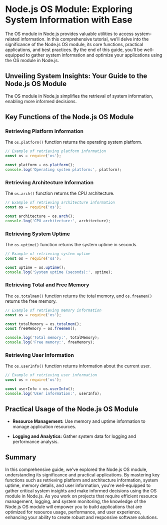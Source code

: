 # Node.js OS Module: Exploring System Information with Ease

The OS module in Node.js provides valuable utilities to access system-related information. In this comprehensive tutorial, we'll delve into the significance of the Node.js OS module, its core functions, practical applications, and best practices. By the end of this guide, you'll be well-equipped to gather system information and optimize your applications using the OS module in Node.js.

## Unveiling System Insights: Your Guide to the Node.js OS Module

The OS module in Node.js simplifies the retrieval of system information, enabling more informed decisions.

## Key Functions of the Node.js OS Module

### Retrieving Platform Information

The `os.platform()` function returns the operating system platform.

```javascript
// Example of retrieving platform information
const os = require('os');

const platform = os.platform();
console.log('Operating system platform:', platform);
```

### Retrieving Architecture Information

The `os.arch()` function returns the CPU architecture.

```javascript
// Example of retrieving architecture information
const os = require('os');

const architecture = os.arch();
console.log('CPU architecture:', architecture);
```

### Retrieving System Uptime

The `os.uptime()` function returns the system uptime in seconds.

```javascript
// Example of retrieving system uptime
const os = require('os');

const uptime = os.uptime();
console.log('System uptime (seconds):', uptime);
```

### Retrieving Total and Free Memory

The `os.totalmem()` function returns the total memory, and `os.freemem()` returns the free memory.

```javascript
// Example of retrieving memory information
const os = require('os');

const totalMemory = os.totalmem();
const freeMemory = os.freemem();

console.log('Total memory:', totalMemory);
console.log('Free memory:', freeMemory);
```

### Retrieving User Information

The `os.userInfo()` function returns information about the current user.

```javascript
// Example of retrieving user information
const os = require('os');

const userInfo = os.userInfo();
console.log('User information:', userInfo);
```


## Practical Usage of the Node.js OS Module

- **Resource Management:** Use memory and uptime information to manage application resources.

- **Logging and Analytics:** Gather system data for logging and performance analysis.

## Summary

In this comprehensive guide, we've explored the Node.js OS module, understanding its significance and practical applications. By mastering key functions such as retrieving platform and architecture information, system uptime, memory details, and user information, you're well-equipped to gather critical system insights and make informed decisions using the OS module in Node.js. As you work on projects that require efficient resource management, logging, and system monitoring, the knowledge of the Node.js OS module will empower you to build applications that are optimized for resource usage, performance, and user experience, enhancing your ability to create robust and responsive software solutions.